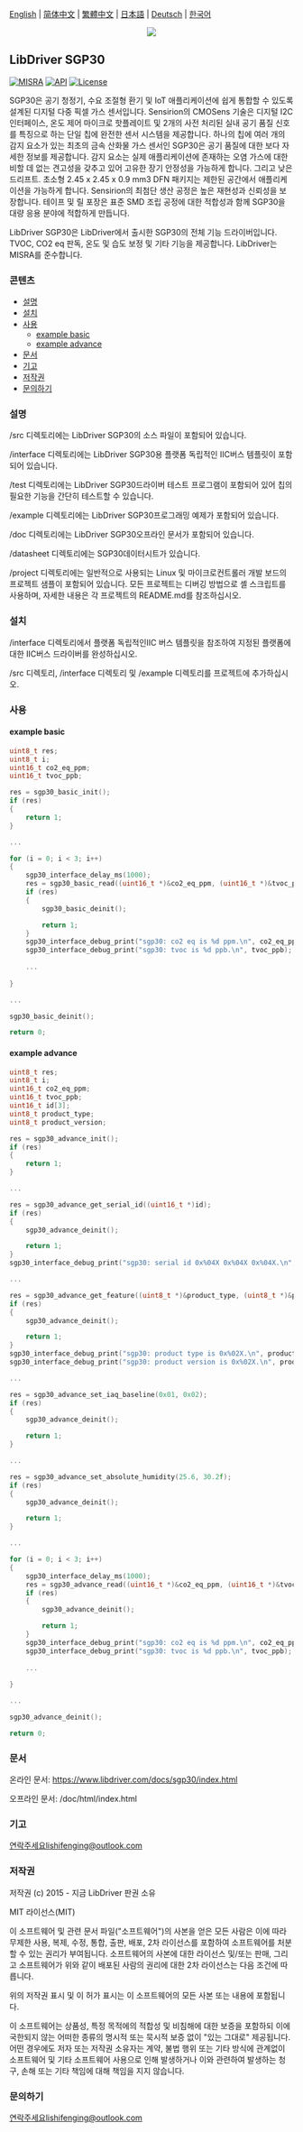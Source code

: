 [English](/README.md) | [ 简体中文](/README_zh-Hans.md) | [繁體中文](/README_zh-Hant.md) | [日本語](/README_ja.md) | [Deutsch](/README_de.md) | [한국어](/README_ko.md)

<div align=center>
<img src="/doc/image/logo.png"/>
</div>

## LibDriver SGP30

[![MISRA](https://img.shields.io/badge/misra-compliant-brightgreen.svg)](/misra/README.md) [![API](https://img.shields.io/badge/api-reference-blue.svg)](https://www.libdriver.com/docs/sgp30/index.html) [![License](https://img.shields.io/badge/license-MIT-brightgreen.svg)](/LICENSE)

SGP30은 공기 청정기, 수요 조절형 환기 및 IoT 애플리케이션에 쉽게 통합할 수 있도록 설계된 디지털 다중 픽셀 가스 센서입니다. Sensirion의 CMOSens 기술은 디지털 I2C 인터페이스, 온도 제어 마이크로 핫플레이트 및 2개의 사전 처리된 실내 공기 품질 신호를 특징으로 하는 단일 칩에 완전한 센서 시스템을 제공합니다. 하나의 칩에 여러 개의 감지 요소가 있는 최초의 금속 산화물 가스 센서인 SGP30은 공기 품질에 대한 보다 자세한 정보를 제공합니다. 감지 요소는 실제 애플리케이션에 존재하는 오염 가스에 대한 비할 데 없는 견고성을 갖추고 있어 고유한 장기 안정성을 가능하게 합니다. 그리고 낮은 드리프트. 초소형 2.45 x 2.45 x 0.9 mm3 DFN 패키지는 제한된 공간에서 애플리케이션을 가능하게 합니다. Sensirion의 최첨단 생산 공정은 높은 재현성과 신뢰성을 보장합니다. 테이프 및 릴 포장은 표준 SMD 조립 공정에 대한 적합성과 함께 SGP30을 대량 응용 분야에 적합하게 만듭니다.

LibDriver SGP30은 LibDriver에서 출시한 SGP30의 전체 기능 드라이버입니다. TVOC, CO2 eq 판독, 온도 및 습도 보정 및 기타 기능을 제공합니다. LibDriver는 MISRA를 준수합니다.

### 콘텐츠

  - [설명](#설명)
  - [설치](#설치)
  - [사용](#사용)
    - [example basic](#example-basic)
    - [example advance](#example-advance)
  - [문서](#문서)
  - [기고](#기고)
  - [저작권](#저작권)
  - [문의하기](#문의하기)

### 설명

/src 디렉토리에는 LibDriver SGP30의 소스 파일이 포함되어 있습니다.

/interface 디렉토리에는 LibDriver SGP30용 플랫폼 독립적인 IIC버스 템플릿이 포함되어 있습니다.

/test 디렉토리에는 LibDriver SGP30드라이버 테스트 프로그램이 포함되어 있어 칩의 필요한 기능을 간단히 테스트할 수 있습니다.

/example 디렉토리에는 LibDriver SGP30프로그래밍 예제가 포함되어 있습니다.

/doc 디렉토리에는 LibDriver SGP30오프라인 문서가 포함되어 있습니다.

/datasheet 디렉토리에는 SGP30데이터시트가 있습니다.

/project 디렉토리에는 일반적으로 사용되는 Linux 및 마이크로컨트롤러 개발 보드의 프로젝트 샘플이 포함되어 있습니다. 모든 프로젝트는 디버깅 방법으로 셸 스크립트를 사용하며, 자세한 내용은 각 프로젝트의 README.md를 참조하십시오.

### 설치

/interface 디렉토리에서 플랫폼 독립적인IIC 버스 템플릿을 참조하여 지정된 플랫폼에 대한 IIC버스 드라이버를 완성하십시오.

/src 디렉토리, /interface 디렉토리 및 /example 디렉토리를 프로젝트에 추가하십시오.

### 사용

#### example basic

```C
uint8_t res;
uint8_t i;
uint16_t co2_eq_ppm;
uint16_t tvoc_ppb;

res = sgp30_basic_init();
if (res)
{
    return 1;
}

...

for (i = 0; i < 3; i++)
{
    sgp30_interface_delay_ms(1000);
    res = sgp30_basic_read((uint16_t *)&co2_eq_ppm, (uint16_t *)&tvoc_ppb);
    if (res)
    {
        sgp30_basic_deinit();

        return 1;
    }
    sgp30_interface_debug_print("sgp30: co2 eq is %d ppm.\n", co2_eq_ppm);
    sgp30_interface_debug_print("sgp30: tvoc is %d ppb.\n", tvoc_ppb);
    
    ...
    
}

...

sgp30_basic_deinit();

return 0;
```

#### example advance

```c
uint8_t res;
uint8_t i;
uint16_t co2_eq_ppm;
uint16_t tvoc_ppb;
uint16_t id[3];
uint8_t product_type;
uint8_t product_version;

res = sgp30_advance_init();
if (res)
{
    return 1;
}

...

res = sgp30_advance_get_serial_id((uint16_t *)id);
if (res)
{
    sgp30_advance_deinit();

    return 1;
}
sgp30_interface_debug_print("sgp30: serial id 0x%04X 0x%04X 0x%04X.\n", (uint16_t)(id[0]), (uint16_t)(id[1]), (uint16_t)(id[2]))

...

res = sgp30_advance_get_feature((uint8_t *)&product_type, (uint8_t *)&product_version);
if (res)
{
    sgp30_advance_deinit();

    return 1;
}
sgp30_interface_debug_print("sgp30: product type is 0x%02X.\n", product_type);
sgp30_interface_debug_print("sgp30: product version is 0x%02X.\n", product_version);

...

res = sgp30_advance_set_iaq_baseline(0x01, 0x02);
if (res)
{
    sgp30_advance_deinit();

    return 1;
}

...

res = sgp30_advance_set_absolute_humidity(25.6, 30.2f);
if (res)
{
    sgp30_advance_deinit();

    return 1;
}

...

for (i = 0; i < 3; i++)
{
    sgp30_interface_delay_ms(1000);
    res = sgp30_advance_read((uint16_t *)&co2_eq_ppm, (uint16_t *)&tvoc_ppb);
    if (res)
    {
        sgp30_advance_deinit();

        return 1;
    }
    sgp30_interface_debug_print("sgp30: co2 eq is %d ppm.\n", co2_eq_ppm);
    sgp30_interface_debug_print("sgp30: tvoc is %d ppb.\n", tvoc_ppb);
    
    ...
    
}

...

sgp30_advance_deinit();

return 0;
```

### 문서

온라인 문서: https://www.libdriver.com/docs/sgp30/index.html

오프라인 문서: /doc/html/index.html

### 기고

연락주세요lishifenging@outlook.com

### 저작권

저작권 (c) 2015 - 지금 LibDriver 판권 소유

MIT 라이선스(MIT)

이 소프트웨어 및 관련 문서 파일("소프트웨어")의 사본을 얻은 모든 사람은 이에 따라 무제한 사용, 복제, 수정, 통합, 출판, 배포, 2차 라이선스를 포함하여 소프트웨어를 처분할 수 있는 권리가 부여됩니다. 소프트웨어의 사본에 대한 라이선스 및/또는 판매, 그리고 소프트웨어가 위와 같이 배포된 사람의 권리에 대한 2차 라이선스는 다음 조건에 따릅니다.

위의 저작권 표시 및 이 허가 표시는 이 소프트웨어의 모든 사본 또는 내용에 포함됩니다.

이 소프트웨어는 상품성, 특정 목적에의 적합성 및 비침해에 대한 보증을 포함하되 이에 국한되지 않는 어떠한 종류의 명시적 또는 묵시적 보증 없이 "있는 그대로" 제공됩니다. 어떤 경우에도 저자 또는 저작권 소유자는 계약, 불법 행위 또는 기타 방식에 관계없이 소프트웨어 및 기타 소프트웨어 사용으로 인해 발생하거나 이와 관련하여 발생하는 청구, 손해 또는 기타 책임에 대해 책임을 지지 않습니다.

### 문의하기

연락주세요lishifenging@outlook.com